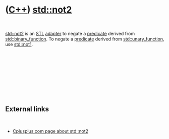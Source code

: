 



 

 

 

 

 

([C++](Cpp.htm)) [std::not2](CppNot2.htm)
=========================================

 

[std::not2](CppNot2.htm) is an [STL](CppStl.htm)
[adapter](CppAdapter.htm) to negate a [predicate](CppPredicate.htm)
derived from [std::binary\_function](CppBinary_function.htm). To negate
a [predicate](CppPredicate.htm) derived from
[std::unary\_function](CppUnary_function.htm), use
[std::not1](CppNot1.htm).

 

 

 

 

 

External links
--------------

 

-   [Cplusplus.com page about
    std::not2](http://www.cplusplus.com/reference/std/functional/not2)

 

 

 

 

 





 



